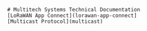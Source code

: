     # Multitech Systems Technical Documentation
    [LoRaWAN App Connect](lorawan-app-connect]
    [Multicast Protocol](multicast)
